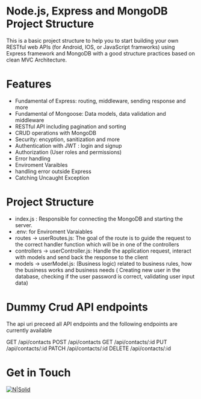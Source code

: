 # Node.js, Express and MongoDB Project Structure 
This is a basic project structure to help you to start building your own RESTful web APIs (for Android, IOS, or JavaScript framworks) using Express framework and MongoDB with a good structure practices based on clean MVC Architecture.


# Features
- Fundamental of Express: routing, middleware, sending response and more
- Fundamental of Mongoose: Data models, data validation and middleware
- RESTful API including pagination and sorting
- CRUD operations with MongoDB
- Security: encyption, sanitization and more
- Authentication with JWT : login and signup
- Authorization (User roles and permissions)
- Error handling
- Enviroment Varaibles
- handling error outside Express
- Catching Uncaught Exception

# Project Structure
- index.js : Responsible for connecting the MongoDB and starting the server.
- .env: for Enviroment Varaiables
- routes -> userRoutes.js: The goal of the route is to guide the request to the correct handler function which will be in one of the controllers
- controllers -> userController.js: Handle the application request, interact with models and send back the response to the client 
- models -> userModel.js: (Business logic) related to business rules, how the business works and business needs ( Creating new user in the database, checking if the user password is correct, validating user input data)


# Dummy Crud API endpoints

The api uri preceed all API endpoints and the following endpoints are currently available

GET /api/contacts
POST /api/contacts
GET /api/contacts/:id
PUT /api/contacts/:id
PATCH /api/contacts/:id
DELETE /api/contacts/:id




# Get in Touch

[![N|Solid](http://tutorialwala.com/wp-content/uploads/2019/05/cropped-logo-1.png)](http://tutorialwala.com/)
